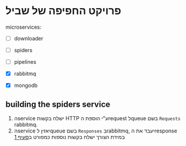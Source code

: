 # פרויקט החפיפה של שביל
microservices: 
- [ ] downloader
- [ ] spiders
- [ ] pipelines

- [x] rabbitmq
- [x] mongodb
  
## building the spiders service
1. הservice ישלח בקשות HTTP ע"י הוספת הrequest לqueue בשם `Requests` rabbitmq.
2. הservice יאזין לqueue בשם `Responses` בrabbitmq, יעבד את הresponse במידת הצורך ישלח בקשות נוספות כמפורט ב[סעיף 1](building-the-spiders-service#)
